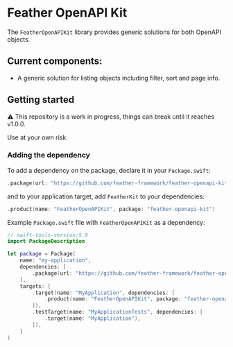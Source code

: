 # Feather OpenAPI Kit

The `FeatherOpenAPIKit` library provides generic solutions for both OpenAPI objects.

## Current components:

- A generic solution for listing objects including filter, sort and page info.

## Getting started

⚠️ This repository is a work in progress, things can break until it reaches v1.0.0. 

Use at your own risk.

### Adding the dependency

To add a dependency on the package, declare it in your `Package.swift`:

```swift
.package(url: "https://github.com/feather-framework/feather-openapi-kit", .upToNextMinor(from: "0.4.0")),
```

and to your application target, add `FeatherKit` to your dependencies:

```swift
.product(name: "FeatherOpenAPIKit", package: "feather-openapi-kit")
```

Example `Package.swift` file with `FeatherOpenAPIKit` as a dependency:

```swift
// swift-tools-version:5.9
import PackageDescription

let package = Package(
    name: "my-application",
    dependencies: [
        .package(url: "https://github.com/feather-framework/feather-openapi-kit", .upToNextMinor(from: "0.4.0")),
    ],
    targets: [
        .target(name: "MyApplication", dependencies: [
            .product(name: "FeatherOpenAPIKit", package: "feather-openapi-kit")
        ]),
        .testTarget(name: "MyApplicationTests", dependencies: [
            .target(name: "MyApplication"),
        ]),
    ]
)
```

